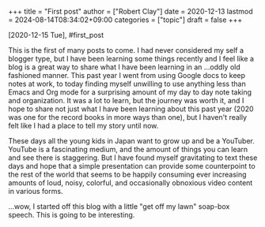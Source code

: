 +++
title = "First post"
author = ["Robert Clay"]
date = 2020-12-13
lastmod = 2024-08-14T08:34:02+09:00
categories = ["topic"]
draft = false
+++

<span class="timestamp-wrapper"><span class="timestamp">[2020-12-15 Tue]</span></span>, #first_post

This is the first of many posts to come. I had never considered my self a
blogger type, but I have been learning some things recently and I feel like a
blog is a great way to share what I have been learning in an ...oddly
old fashioned manner. This past year I went from using Google docs to keep
notes at work, to today finding myself unwilling to use anything less than
Emacs and Org mode for a surprising amount of my day to day note taking and
organization. It was a lot to learn, but the journey was worth it, and I hope
to share not just what I have been learning about this past year (2020 was
one for the record books in more ways than one), but I haven't really felt
like I had a place to tell my story until now.

These days all the young kids in Japan want to grow up and be a YouTuber.
YouTube is a fascinating medium, and the amount of things you can learn and
see there is staggering. But I have found myself gravitating to text these
days and hope that a simple presentation can provide some counterpoint to the
rest of the world that seems to be happily consuming ever increasing amounts
of loud, noisy, colorful, and occasionally obnoxious video content in various
forms.

...wow, I started off this blog with a little "get off my lawn" soap-box
speech. This is going to be interesting.
